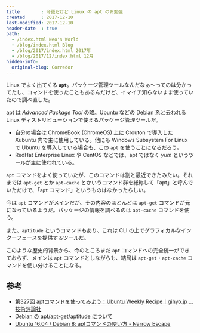 ```yaml
---
title        : 今更だけど Linux の apt のお勉強
created      : 2017-12-10
last-modified: 2017-12-10
header-date  : true
path:
  - /index.html Neo's World
  - /blog/index.html Blog
  - /blog/2017/index.html 2017年
  - /blog/2017/12/index.html 12月
hidden-info:
  original-blog: Corredor
---
```


Linux でよく出てくる **`apt`**。パッケージ管理ツールなんだなぁ〜ってのは分かってたし、コマンドを使ったこともあるんだけど、イマイチ知らないまま使っていたので調べ直した。

apt は _Advanced Package Tool_ の略。Ubuntu などの Debian 系と云われる Linux ディストリビューションで使えるパッケージ管理ツールだ。

- 自分の場合は ChromeBook (ChromeOS) 上に Crouton で導入した Xubuntu 内で主に使用している。他にも Windows Subsystem For Linux で Ubuntu を導入している場合も、この `apt` を使うことになるだろう。
- RedHat Enterprise Linux や CentOS などでは、apt ではなく _yum_ というツールが主に使われている。

`apt` コマンドをよく使っていたが、このコマンドは割と最近できたみたい。それまでは `apt-get` とか `apt-cache` とかいうコマンド群を総称して「apt」と呼んでいただけで、「`apt` コマンド」というものはなかったらしい。

今は `apt` コマンドがメインだが、その内容のほとんどは `apt-get` コマンドが元になっているようだ。パッケージの情報を調べるのは `apt-cache` コマンドを使う。

また、`aptitude` というコマンドもあり、これは CLI の上でグラフィカルなインターフェースを提供するツールだ。

このような歴史的背景から、今のところまだ `apt` コマンドへの完全統一ができておらず、メインは `apt` コマンドとしながらも、結局は `apt-get`・`apt-cache` コマンドを使い分けることになる。

## 参考

- [第327回 aptコマンドを使ってみよう：Ubuntu Weekly Recipe｜gihyo.jp … 技術評論社](https://gihyo.jp/admin/serial/01/ubuntu-recipe/0327)
- [Debian の apt/apt-get/aptitude について](https://intheweb.io/apt-aptget-aptitude/)
- [Ubuntu 16.04 / Debian 8: aptコマンドの使い方 - Narrow Escape](https://www.hiroom2.com/2016/05/12/ubuntu-16-04-debian-8のaptコマンドの使い方)
